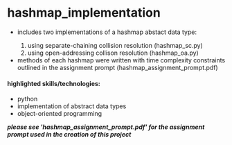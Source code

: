 <h1>hashmap_implementation</h1>
<ul>
  <li>includes two implementations of a hashmap abstact data type:</li>
  <ol>
  <li>using separate-chaining collision resolution (hashmap_sc.py)</li>
  <li>using open-addressing collison resolution (hashmap_oa.py)</li>
  </ol>
<li>methods of each hashmap were written with time complexity constraints outlined in the assignment prompt (hashmap_assignment_prompt.pdf)</li>
</ul>
<h4>highlighted skills/technologies:</h4>
<ul>
  <li>python</li>
  <li>implementation of abstract data types</li>
  <li>object-oriented programming</li>
  </ul>

<b><em>please see 'hashmap_assignment_prompt.pdf' for the assignment prompt used in the creation of this project</em></b>

